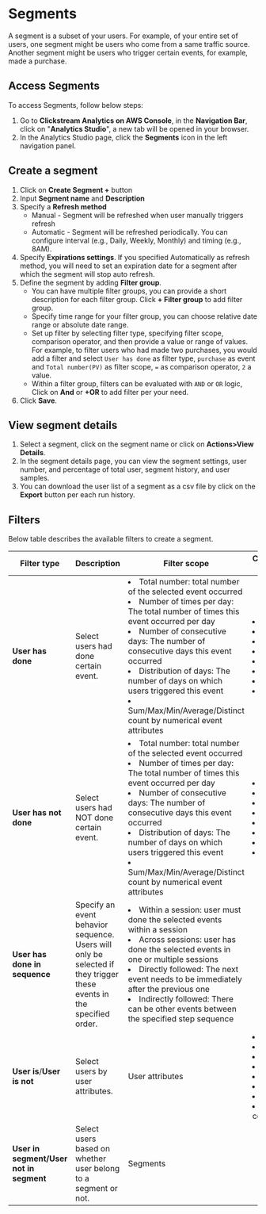 # Segments
A segment is a subset of your users. For example, of your entire set of users, one segment might be users who come from a same traffic source. Another segment might be users who trigger certain events, for example, made a purchase.

## Access Segments
To access Segments, follow below steps:

1. Go to **Clickstream Analytics on AWS Console**, in the **Navigation Bar**, click on "**Analytics Studio**", a new tab will be opened in your browser.
2. In the Analytics Studio page, click the **Segments** icon in the left navigation panel.

## Create a segment
1. Click on **Create Segment +** button
2. Input **Segment name** and **Description**
3. Specify a **Refresh method**
    - Manual - Segment will be refreshed when user manually triggers refresh
    - Automatic - Segment will be refreshed periodically. You can configure interval (e.g., Daily, Weekly, Monthly) and timing (e.g., 8AM). 
4. Specify **Expirations settings**. If you specified Automatically as refresh method, you will need to set an expiration date for a segment after which the segment will stop auto refresh.
5. Define the segment by adding **Filter group**.
    - You can have multiple filter groups, you can provide a short description for each filter group. Click **+ Filter group** to add filter group.
    - Specify time range for your filter group, you can choose relative date range or absolute date range.
    - Set up filter by selecting filter type, specifying filter scope,  comparison operator, and then provide a value or range of values. For example, to filter users who had made two purchases, you would add a filter and select `User has done` as filter type, `purchase` as event and `Total number(PV)` as filter scope,  `=` as comparison operator, `2` a value.
    - Within a filter group, filters can be evaluated with `AND` or `OR` logic, Click on **And** or **+OR** to add filter per your need. 
6. Click **Save**.

## View segment details
1. Select a segment, click on the segment name or click on **Actions>View Details**.
2. In the segment details page, you can view the segment settings, user number, and percentage of total user, segment history, and user samples.
3. You can download the user list of a segment as a csv file by click on the **Export** button per each run history.

## Filters
Below table describes the available filters to create a segment.

|Filter type | Description |Filter scope| Comparison operator | 
|----------|--------------------|------------------|-------------------|
|**User has done**| Select users had done certain event.| <li>Total number: total number of the selected event occurred </li> <li>Number of times per day: The total number of times this event occurred per day </li> <li>Number of consecutive days: The number of consecutive days this event occurred </li> <li>Distribution of days: The number of days on which users triggered this event </li> <li> Sum/Max/Min/Average/Distinct count by numerical event attributes</li>|<li>=</li><li>!=</li><li>></li><li><</li> <li>>=</li><li><=</li><li>>=</li><li>between</li>|
|**User has not done**| Select users had NOT done certain event.| <li>Total number: total number of the selected event occurred </li> <li>Number of times per day: The total number of times this event occurred per day </li> <li>Number of consecutive days: The number of consecutive days this event occurred </li> <li>Distribution of days: The number of days on which users triggered this event </li> <li> Sum/Max/Min/Average/Distinct count by numerical event attributes</li>|<li>=</li><li>!=</li><li>></li><li><</li> <li>>=</li><li><=</li><li>>=</li><li>between</li>|
|**User has done in sequence**| Specify an event behavior sequence. Users will only be selected if they trigger these events in the specified order.| <li>Within a session: user must done the selected events within a session </li> <li>Across sessions: user has done the selected events in one or multiple sessions</li> <li>Directly followed: The next event needs to be immediately after the previous one</li> <li> Indirectly followed: There can be other events between the specified step sequence</li>||
|**User is**/**User is not**|Select users by user attributes.| User attributes|<li>is null</li><li>is not null</li><li>=</li><li>!=</li> <li>in</li><li>not in</li><li>contains</li><li>not contains</li> |
|**User in segment/User not in segment**| Select users based on whether user belong to a segment or not.| Segments||
